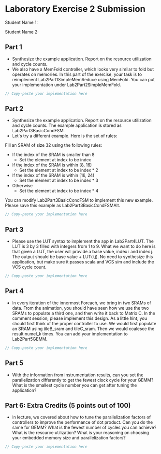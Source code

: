 # Laboratory Exercise 2 Submission
Student Name 1:

Student Name 2:

## Part 1
* Synthesize the example application. Report on the resource utilization and
cycle counts.
* We also have a MemFold controller, which looks very similar to fold but operates on memories.
In this part of the exercise, your task is to reimplement
Lab2Part1SimpleMemReduce using MemFold.
You can put your implementation under Lab2Part2SimpleMemFold.
```scala
// Copy-paste your implementation here
```

## Part 2
* Synthesize the example application. Report on the resource utilization and
cycle counts. The example application is stored as Lab2Part3BasicCondFSM.
* Let's try a different example. Here is the set of rules:

Fill an SRAM of size 32 using the following rules:
* If the index of the SRAM is smaller than 8
  * Set the element at index to be index
* If the index of the SRAM is within \[8, 16\)
  * Set the element at index to be index * 2
* If the index of the SRAM is within \[16, 24\)
  * Set the element at index to be index * 3
* Otherwise
  * Set the element at index to be index * 4

You can modify Lab2Part3BasicCondFSM to implement this new example. Please save
this example as Lab2Part3BasicCondFSMAlt.
```scala
// Copy-paste your implementation here
```

## Part 3
* Please use the LUT syntax to implement the app in Lab2Part4LUT. The LUT is 3 by 3 filled with integers from 1 to 9.  What we want
to do here is that given a LUT, the user will provide a base value, index i and
index j. The output should be base value + LUT(i,j). No need to synthesize this application, but make sure it passes scala and VCS sim and include the VCS cycle count.
```scala
// Copy-paste your implementation here
```

## Part 4
* In every iteration of the innermost Foreach, we bring in two SRAMs of data.
From the animation, you should have seen how we use the two SRAMs to populate a
third one, and then write it back to Matrix C. In the comment session, please
implement this design. As a little hint, you should first think of the proper
controller to use. We would first populate an SRAM using tileB_sram and
tileC_sram. Then we would coalesce the result numel_k times. You can add your implementation to Lab2Part5GEMM.
```scala
// Copy-paste your implementation here
```

## Part 5
* With the information from instrumentation results, can you set the parallelization differently to get the fewest clock cycle for your GEMM? What is the smallest cycle number you can get after tuning the application?

## Part 6: Extra Credits (5 points out of 100)
* In lecture, we covered about how to tune the parallelization factors of controllers to improve the performance of dot product. Can you do the same for GEMM? What is the fewest number of cycles you can achieve? What is the resource utilization? What is your reasoning on choosing your embedded memory size and parallelization factors?
```scala
// Copy-paste your implementation here
```
